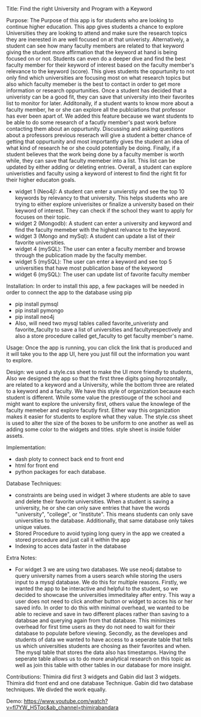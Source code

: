 Title: Find the right University and Program with a Keyword


Purpose: 
    The Purpose of this app is for students who are looking to continue higher education. This app gives students a chance to explore Universities they are looking to attend and make sure the research topics they are inerested in are well focused on at that univeristy. Alternatively, a student can see how many faculty members are related to that keyword giving the student more affirmation that the keyword at hand is being focused on or not. Students can even do a deeper dive and find the best faculty member for their keyword of interest based on the faculty member's relevance to the keyword (score). This gives students the oppurtunity to not only find which universities are focusing most on what research topics but also which faculty memeber is the best to contact in order to get more information or research oppurtunities. Once a student has decided that a univeristy can be a good fit, they can save that university into their favorites list to monitor for later. Additonally, if a student wants to know more about a faculty member, he or she can explore all the publciations that professor has ever been apart of. We added this feature because we want students to be able to do some research of a facutly member's past work before contacting them about an oppurtunity. Discussing and asking questions about a professors previous reserach will give a student a better chance of getting that oppurtunity and most importantly gives the student an idea of what kind of research he or she could potentially be doing. Finally, if a student believes that the work being done by a faculty member is worth while, they can save that faculty memeber into a list. This list can be updated by either adding or deleting entries. Overall, a student can explore univeristies and faculty using a keyword of interest to find the right fit for their higher educaton goals. 
 - widget 1 (Neo4j): A student can enter a unvierstiy and see the top 10 keywords by relevancy to that university. This helps students who are trying to either explore univerisites or finalize a university based on their keyword of interest. They can check if the school they want to apply for focuses on their topic.
 - widget 2 (Mongodb): A student can enter a university and keyword and find the faculty memeber with the highest relvance to the keyword. 
 - widget 3 (Mongo and mySql): A student can update a list of their favorite universities.
 - widget 4 (mySQL): The user can enter a faculty member and browse through the publication made by the faculty member.
 - widget 5 (mySQL): The user can enter a keyword and see top 5 universities that have most publication base of the keyword 
 - widget 6 (mySQL): The user can update list of favorite faculty member


Installation: In order to install this app, a few packages will be needed in order to connect the app to the database using pip
 - pip install pymsql 
 - pip install pymongo 
 - pip install neo4j
 - Also, will need two mysql tables called favorite_univeristy and favorite_faculty to save a list of universities and facultyrespectively
 and also a store procedure called get_faculty to get faculty member's name. 


Usage: Once the app is running, you can click the link that is produced and it will take you to the app UI, here you just fill out the information you want to explore.


Design: we used a style.css sheet to make the UI more friendly to students, Also we designed the app so that the first three digits going horozontally, are related to a keyword and a University, while the bottom three are related to a keyword and a faculty. We have this style of organization because each student is different. While some value the prestiouge of the school and might want to explore the university first, others value the knowlege of the faculty memeber and explore facutly first. Either way this organization makes it easier for students to explore what they value. The style.css sheet is used to alter the size of the boxes to be uniform to one another as well as adding some color to the widgets and titles. style sheet is inside folder assets.


Implementation: 
- dash ploty to connect back end to front end
- html for front end
- python packages for each database.


Database Techniques:
 - constraints are being used in widget 3 where students are able to save and delete their favorite universities.    When a student is saving a university, he or she can only save entries that have the words "university", "college", or "Institute". This means students can only save universities to the database. Additionally, that same database only takes unique values.
- Stored Procedure to avoid typing long query in the app we created a stored procedure and just call it within the app
- Indexing to acces data faster in the database 


Extra Notes:
- For widget 3 we are using two databases. We use neo4j databse to query university names from a users search while storing the users input to a mysql database. We do this for multiple reasons. Firstly, we wanted the app to be interactive and helpful to the student, so we decided to showcase the universities immeditaley after entry. This way a user does not need to click another button or widget to acces his or her saved info. In order to do this with minimal overhead, we wanted to be able to recieve and save in two different places rather than saving to a databsae and querying again from that database. This minimizes overhead for first time users as they do not need to wait for their database to populate before viewing. Secondly, as the developes and students of data we wanted to have access to a seperate table that tells us which universities students are chosing as their favorites and when. The mysql table that stores the data also has timestamps. Having the seperate table allows us to do more analytical research on this topic as well as join this table with other tables in our database for more insight. 


Contributions: Thimira did first 3 widgets and Gabin did last 3 widgets. Thimira did front end and one database Technique. Gabin did two database techniques. We divded the work equally. 


Demo: https://www.youtube.com/watch?v=fl7YW_H5Tqc&ab_channel=thimirabandara

